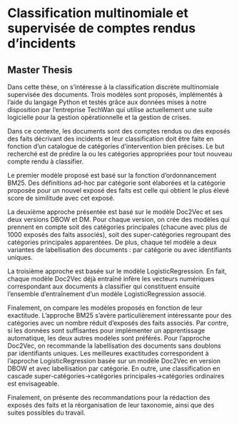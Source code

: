 # Classification multinomiale et supervisée de comptes rendus d’incidents
## Master Thesis
Dans cette thèse, on s’intéresse à la classification discrète multinomiale supervisée des documents. Trois modèles sont proposés, implémentés à l’aide du langage Python et testés grâce aux données mises à notre disposition par l’entreprise TechWan qui utilise actuellement une suite logicielle pour la gestion opérationnelle et la gestion de crises.

Dans ce contexte, les documents sont des comptes rendus ou des exposés des faits décrivant des incidents et leur classification doit être faite en fonction d’un catalogue de catégories d’intervention bien précises. Le but recherché est de prédire la ou les catégories appropriées pour tout nouveau compte rendu à classifier.

Le premier modèle proposé est basé sur la fonction d’ordonnancement BM25. Des définitions ad-hoc par catégorie sont élaborées et la catégorie proposée pour un nouvel exposé des faits est celle qui obtient le plus élevé score de similitude avec cet exposé.

La deuxième approche présentée est basé sur le modèle Doc2Vec et ses deux versions DBOW et DM. Pour chaque version, on crée des modèles qui prennent en compte soit des catégories principales (chacune avec plus de 1000 exposés des faits associés), soit des super-catégories regroupant des catégories principales apparentées. De plus, chaque tel modèle a deux variantes de labellisation des documents : par catégorie ou avec identifiants uniques.

La troisième approche est basée sur le modèle LogisticRegression. En fait, chaque modèle Doc2Vec déjà entraîné infère les vecteurs numériques correspondant aux documents à classifier qui constituent ensuite l’ensemble d’entraînement d’un modèle LogisticRegression associé.

Finalement, on compare les modèles proposés en fonction de leur exactitude. L’approche BM25 s’avère particulièrement intéressante pour des catégories avec un nombre réduit d’exposés des faits associés. Par contre, si les données sont suffisantes pour implémenter un apprentissage automatique, les deux autres modèles sont préférés. Pour l’approche Doc2Vec, on recommande la labellisation des documents sans doublons par identifiants uniques. Les meilleures exactitudes correspondent à l’approche LogisticRegression basée sur un modèle Doc2Vec en version DBOW et avec labellisation par catégorie. En outre, une classification en cascade super-catégories→catégories principales→catégories ordinaires est envisageable.

Finalement, on présente des recommandations pour la rédaction des exposés des faits et la réorganisation de leur taxonomie, ainsi que des suites possibles du travail.
